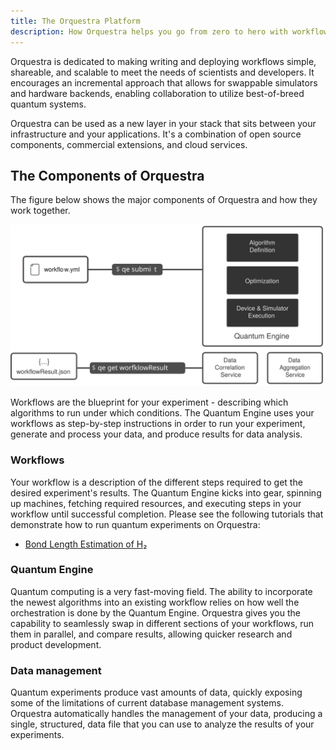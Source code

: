 ```yaml
---
title: The Orquestra Platform
description: How Orquestra helps you go from zero to hero with workflows
---
```


Orquestra is dedicated to making writing and deploying workflows simple, shareable, and scalable to meet the needs of scientists and developers. It encourages an incremental approach that allows for swappable simulators and hardware backends, enabling collaboration to utilize best-of-breed quantum systems.

Orquestra can be used as a new layer in your stack that sits between your infrastructure and your applications. It's a combination of open source components, commercial extensions, and cloud services.

## The Components of Orquestra

The figure below shows the major components of Orquestra and how they work together.

![Orquestra Layers](../img/orquestra-overview.svg)

Workflows are the blueprint for your experiment - describing which algorithms to run under which conditions. The Quantum Engine uses your workflows as step-by-step instructions in order to run your experiment, generate and process your data, and produce results for data analysis.

### Workflows

Your workflow is a description of the different steps required to get the desired experiment's results. The Quantum Engine kicks into gear, spinning up machines, fetching required resources, and executing steps in your workflow until successful completion. Please see the following tutorials that demonstrate how to run quantum experiments on Orquestra:

- [Bond Length Estimation of H₂](../tutorial/hydrogen-vqe)

### Quantum Engine

Quantum computing is a very fast-moving field. The ability to incorporate the newest algorithms into an existing workflow relies on how well the orchestration is done by the Quantum Engine. Orquestra gives you the capability to seamlessly swap in different sections of your workflows, run them in parallel, and compare results, allowing quicker research and product development.

### Data management

Quantum experiments produce vast amounts of data, quickly exposing some of the limitations of current database management systems. Orquestra automatically handles the management of your data, producing a single, structured, data file that you can use to analyze the results of your experiments.
